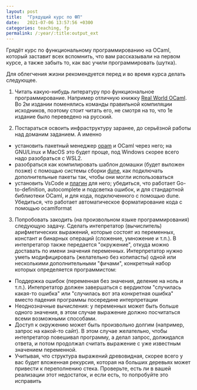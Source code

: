 ```yaml
---
layout: post
title:  "Грядущий курс по ФП"
date:   2021-07-06 13:57:56 +0300
categories: teaching, fp
permalink: /:year/:title:output_ext
---
```



Грядёт курс по функциональному программированию на OCaml, который заставит всех вспомнить, что вам рассказывали на первом курсе, а также забыть то, как вас учили программировать (шутка).

Для облегчения жизни рекомендуется перед и во время курса делать следующее.

1) Читать какую-нибудь литературу про функциональное программирование. Например отличную книжку [Real World OCaml](https://dev.realworldocaml.org/toc.html). Во 2м издании поменялись команды правильной компиляции исходников, поэтому стоит читать его, не смотря на то, что 1е издание было переведено на русский.

2) Постараться освоить инфраструктуру заранее, до серьёзной работы над доманим заданием. А именно

  * установить пакетный менеджер [opam](https://opam.ocaml.org/doc/Install.html) и OCaml через него; на GNU/Linux и MacOS это будет проще, под Windows скорее всего надо разобраться с WSL2.
  * разобраться как компилировать шаблон домашки (будет выложен позже) с помощью системы сборки [dune](https://dune.readthedocs.io/en/stable/index.html), как подключать дополнительные пакеты так, чтобы они могли использоваться 
  * установить VsCode и [плагин](https://marketplace.visualstudio.com/items?itemName=ocamllabs.ocaml-platform) для него; убедиться, что работает Go-to-definition, autocomplete и подсветка ошибок, и для стандартной библиотеки OCaml, и для кода, подключенного с помощью dune.
  Убедиться, что работает автоматическое форматирование кода с помощью ocamlformat
    
3) Попробовать закодить (на произвольном языке программирования) следующую задачу. Сделать интепретатор (вычислитель) арифметических выражений, которые состоят из переменных,  констант и бинарных операций (сложение, умножение и т.п.). В интепретатор также передается "окружение", откуда можно доставать по имени значения переменных. Интерпретатор нужно уметь модифицировать (желательно без копипасты) одной или несколькими дополнительными "фичами", конкретный набор которых определяется программистом:

  * Поддержка ошибок (переменная без значения, деление на ноль и т.п.). Интепретатор должен завершаться с вердиктом "случилась какая-то ошибка" или "случилась вот эта конкретная ошибка" вместо падения программы посередине интерпретации
  * Неоднозначные вычисления: у переменных может быть больше одного значения, в этом случае выражение должно посчитаться всеми возможными способами.
  * Доступ к окружению может быть произвольно долгим (например, запрос на какой-то сайт). В этом случае желательно, чтобы интепретатор повешивал программу, а делал запрос, должидался ответа, и потом продолжал считать выражение с уже известным значением переменной.
  * Учитывая, что структура выражений древовидная, скорее всего у вас будет вложенная рекурсия, которая на больших деревьях может привести к переполнению стека. Проверьте, есть ли в вашей реализации этот недостаток, и если есть, то попробуйте это исправить